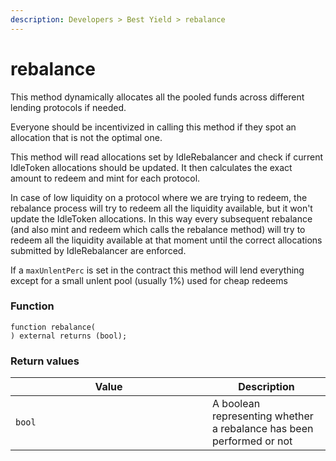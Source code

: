 ```yaml
---
description: Developers > Best Yield > rebalance
---
```


# rebalance

This method dynamically allocates all the pooled funds across different lending protocols if needed.&#x20;

Everyone should be incentivized in calling this method if they spot an allocation that is not the optimal one.

This method will read allocations set by IdleRebalancer and check if current IdleToken allocations should be updated. It then calculates the exact amount to redeem and mint for each protocol.

In case of low liquidity on a protocol where we are trying to redeem, the rebalance process will try to redeem all the liquidity available, but it won't update the IdleToken allocations. In this way every subsequent rebalance (and also mint and redeem which calls the rebalance method) will try to redeem all the liquidity available at that moment until the correct allocations submitted by IdleRebalancer are enforced.

If a `maxUnlentPerc` is set in the contract this method will lend everything except for a small unlent pool (usually 1%) used for cheap redeems

### Function

```solidity
function rebalance(
) external returns (bool);
```

### **Return values**

<table><thead><tr><th width="299">Value</th><th>Description</th></tr></thead><tbody><tr><td><code>bool</code></td><td>A boolean representing whether a rebalance has been performed or not</td></tr></tbody></table>
